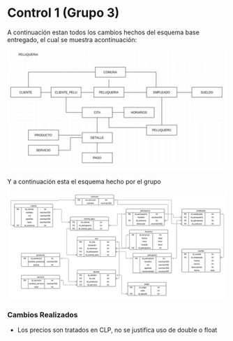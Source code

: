 <h1> Control 1 (Grupo 3)</h1>

A continuación estan todos los cambios hechos del esquema base entregado, el cual se muestra acontinuación:

![esquema_base](./esquema_base.png)

Y a continuación esta el esquema hecho por el grupo

![esquema_grupo](./esquema_grupo.png)
<h3> Cambios Realizados </h3>

- Los precios son tratados en CLP, no se justifica uso de double o float

